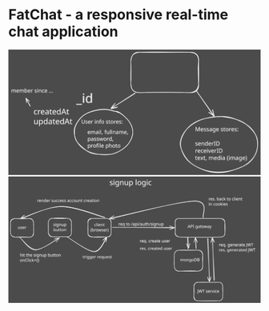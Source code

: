 # FatChat - a responsive real-time chat application

<img src="mongo-stores.svg" alt="Landscape" />

<img src="signup-logic.svg" alt="Landscape" />
